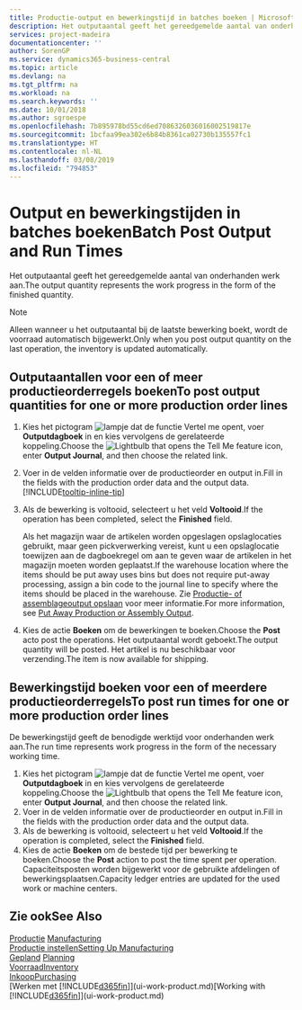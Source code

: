 ```yaml
---
title: Productie-output en bewerkingstijd in batches boeken | Microsoft Docs
description: Het outputaantal geeft het gereedgemelde aantal van onderhanden werk aan.
services: project-madeira
documentationcenter: ''
author: SorenGP
ms.service: dynamics365-business-central
ms.topic: article
ms.devlang: na
ms.tgt_pltfrm: na
ms.workload: na
ms.search.keywords: ''
ms.date: 10/01/2018
ms.author: sgroespe
ms.openlocfilehash: 7b895978bd55cd6ed7086326036016002519817e
ms.sourcegitcommit: 1bcfaa99ea302e6b84b8361ca02730b135557fc1
ms.translationtype: HT
ms.contentlocale: nl-NL
ms.lasthandoff: 03/08/2019
ms.locfileid: "794853"
---
```

# <a name="batch-post-output-and-run-times"></a><span data-ttu-id="489be-103">Output en bewerkingstijden in batches boeken</span><span class="sxs-lookup"><span data-stu-id="489be-103">Batch Post Output and Run Times</span></span>
<span data-ttu-id="489be-104">Het outputaantal geeft het gereedgemelde aantal van onderhanden werk aan.</span><span class="sxs-lookup"><span data-stu-id="489be-104">The output quantity represents the work progress in the form of the finished quantity.</span></span>  

> [!NOTE]
> <span data-ttu-id="489be-105">Alleen wanneer u het outputaantal bij de laatste bewerking boekt, wordt de voorraad automatisch bijgewerkt.</span><span class="sxs-lookup"><span data-stu-id="489be-105">Only when you post output quantity on the last operation, the inventory is updated automatically.</span></span>  

## <a name="to-post-output-quantities-for-one-or-more-production-order-lines"></a><span data-ttu-id="489be-106">Outputaantallen voor een of meer productieorderregels boeken</span><span class="sxs-lookup"><span data-stu-id="489be-106">To post output quantities for one or more production order lines</span></span>
1. <span data-ttu-id="489be-107">Kies het pictogram ![lampje dat de functie Vertel me opent](media/ui-search/search_small.png "Vertel me wat u wilt doen"), voer **Outputdagboek** in en kies vervolgens de gerelateerde koppeling.</span><span class="sxs-lookup"><span data-stu-id="489be-107">Choose the ![Lightbulb that opens the Tell Me feature](media/ui-search/search_small.png "Tell me what you want to do") icon, enter **Output Journal**, and then choose the related link.</span></span>  
2. <span data-ttu-id="489be-108">Voer in de velden informatie over de productieorder en output in.</span><span class="sxs-lookup"><span data-stu-id="489be-108">Fill in the fields with the production order data and the output data.</span></span> [!INCLUDE[tooltip-inline-tip](includes/tooltip-inline-tip_md.md)]
3. <span data-ttu-id="489be-109">Als de bewerking is voltooid, selecteert u het veld **Voltooid**.</span><span class="sxs-lookup"><span data-stu-id="489be-109">If the operation has been completed, select the **Finished** field.</span></span>  

    <span data-ttu-id="489be-110">Als het magazijn waar de artikelen worden opgeslagen opslaglocaties gebruikt, maar geen pickverwerking vereist, kunt u  een opslaglocatie toewijzen aan de dagboekregel om aan te geven waar de artikelen in het magazijn moeten worden geplaatst.</span><span class="sxs-lookup"><span data-stu-id="489be-110">If the warehouse location where the items should be put away uses bins but does not require put-away processing,  assign a bin code to the journal line to specify where the items should be placed in the warehouse.</span></span> <span data-ttu-id="489be-111">Zie [Productie- of assemblageoutput opslaan](warehouse-how-to-put-away-production-output.md) voor meer informatie.</span><span class="sxs-lookup"><span data-stu-id="489be-111">For more information, see [Put Away Production or Assembly Output](warehouse-how-to-put-away-production-output.md).</span></span>  

4. <span data-ttu-id="489be-112">Kies de actie **Boeken** om de bewerkingen te boeken.</span><span class="sxs-lookup"><span data-stu-id="489be-112">Choose the **Post** acto post the operations.</span></span> <span data-ttu-id="489be-113">Het outputaantal wordt geboekt.</span><span class="sxs-lookup"><span data-stu-id="489be-113">The output quantity will be posted.</span></span> <span data-ttu-id="489be-114">Het artikel is nu beschikbaar voor verzending.</span><span class="sxs-lookup"><span data-stu-id="489be-114">The item is now available for shipping.</span></span>  

## <a name="to-post-run-times-for-one-or-more-production-order-lines"></a><span data-ttu-id="489be-115">Bewerkingstijd boeken voor een of meerdere productieorderregels</span><span class="sxs-lookup"><span data-stu-id="489be-115">To post run times for one or more production order lines</span></span>
<span data-ttu-id="489be-116">De bewerkingstijd geeft de benodigde werktijd voor onderhanden werk aan.</span><span class="sxs-lookup"><span data-stu-id="489be-116">The run time represents work progress in the form of the necessary working time.</span></span>    

1.  <span data-ttu-id="489be-117">Kies het pictogram ![lampje dat de functie Vertel me opent](media/ui-search/search_small.png "Vertel me wat u wilt doen"), voer **Outputdagboek** in en kies vervolgens de gerelateerde koppeling.</span><span class="sxs-lookup"><span data-stu-id="489be-117">Choose the ![Lightbulb that opens the Tell Me feature](media/ui-search/search_small.png "Tell me what you want to do") icon, enter **Output Journal**, and then choose the related link.</span></span>  
2. <span data-ttu-id="489be-118">Voer in de velden informatie over de productieorder en output in.</span><span class="sxs-lookup"><span data-stu-id="489be-118">Fill in the fields with the production order data and the output data.</span></span>  
3.  <span data-ttu-id="489be-119">Als de bewerking is voltooid, selecteert u het veld **Voltooid**.</span><span class="sxs-lookup"><span data-stu-id="489be-119">If the operation is completed, select the **Finished** field.</span></span>  
4. <span data-ttu-id="489be-120">Kies de actie **Boeken** om de bestede tijd per bewerking te boeken.</span><span class="sxs-lookup"><span data-stu-id="489be-120">Choose the **Post** action to post the time spent per operation.</span></span> <span data-ttu-id="489be-121">Capaciteitsposten worden bijgewerkt voor de gebruikte afdelingen of bewerkingsplaatsen.</span><span class="sxs-lookup"><span data-stu-id="489be-121">Capacity ledger entries are updated for the used work or machine centers.</span></span>

## <a name="see-also"></a><span data-ttu-id="489be-122">Zie ook</span><span class="sxs-lookup"><span data-stu-id="489be-122">See Also</span></span>  
<span data-ttu-id="489be-123">[Productie](production-manage-manufacturing.md)  </span><span class="sxs-lookup"><span data-stu-id="489be-123">[Manufacturing](production-manage-manufacturing.md)  </span></span>  
[<span data-ttu-id="489be-124">Productie instellen</span><span class="sxs-lookup"><span data-stu-id="489be-124">Setting Up Manufacturing</span></span>](production-configure-production-processes.md)  
<span data-ttu-id="489be-125">[Gepland](production-planning.md)    </span><span class="sxs-lookup"><span data-stu-id="489be-125">[Planning](production-planning.md)    </span></span>  
[<span data-ttu-id="489be-126">Voorraad</span><span class="sxs-lookup"><span data-stu-id="489be-126">Inventory</span></span>](inventory-manage-inventory.md)  
[<span data-ttu-id="489be-127">Inkoop</span><span class="sxs-lookup"><span data-stu-id="489be-127">Purchasing</span></span>](purchasing-manage-purchasing.md)  
<span data-ttu-id="489be-128">[Werken met [!INCLUDE[d365fin](includes/d365fin_md.md)]](ui-work-product.md)</span><span class="sxs-lookup"><span data-stu-id="489be-128">[Working with [!INCLUDE[d365fin](includes/d365fin_md.md)]](ui-work-product.md)</span></span>
